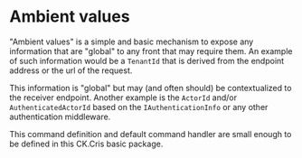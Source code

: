 # Ambient values

"Ambient values" is a simple and basic mechanism to expose any information that are "global"
to any front that may require them. An example of such information would be a `TenantId` that
is derived from the endpoint address or the url of the request.

This information is "global" but may (and often should) be contextualized to the receiver endpoint.
Another example is the `ActorId` and/or `AuthenticatedActorId` based on the `IAuthenticationInfo` or
any other authentication middleware.

This command definition and default command handler are small enough to be defined in this
CK.Cris basic package.


